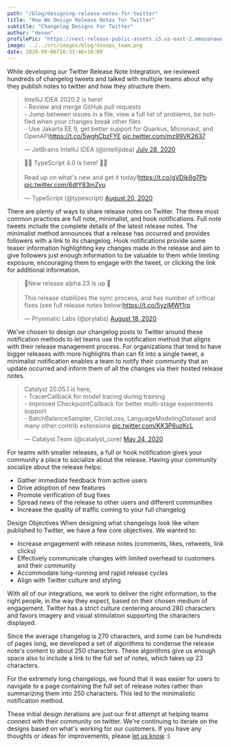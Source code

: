```yaml
---
path: "/blog/designing-release-notes-for-twitter"
title: "How We Design Release Notes for Twitter"
subtitle: "Changelog Designs For Twitter"
author: "devon"
profilePic: "https://next-release-public-assets.s3.us-east-2.amazonaws.com/devon_profile_pic.png"
image: ../../src/images/blog/devops_team.png
date: 2020-09-06T16:33:46+10:00
---
```


While developing our Twitter Release Note Integration, we reviewed hundreds of
changelog tweets and talked with multiple teams about why they publish notes to
twitter and how they structure them.

<blockquote class="twitter-tweet"><p lang="en" dir="ltr">IntelliJ IDEA 2020.2 is here!<br>- Review and merge GitHub pull requests<br>- Jump between issues in a file, view a full list of problems, be notified when your changes break other files<br>- Use Jakarta EE 9, get better support for Quarkus, Micronaut, and OpenAPI<a href="https://t.co/5wghCbzFYE">https://t.co/5wghCbzFYE</a> <a href="https://t.co/mz99VK2637">pic.twitter.com/mz99VK2637</a></p>&mdash; JetBrains IntelliJ IDEA (@intellijidea) <a href="https://twitter.com/intellijidea/status/1288146411050213377?ref_src=twsrc%5Etfw">July 28, 2020</a></blockquote> <script async src="https://platform.twitter.com/widgets.js" charset="utf-8"></script>

<blockquote class="twitter-tweet"><p lang="en" dir="ltr">🥳🎉 TypeScript 4.0 is here! 🎉🥳<br><br>Read up on what&#39;s new and get it today!<a href="https://t.co/gVDik8g7Pb">https://t.co/gVDik8g7Pb</a> <a href="https://t.co/6dtY83mZyu">pic.twitter.com/6dtY83mZyu</a></p>&mdash; TypeScript (@typescript) <a href="https://twitter.com/typescript/status/1296487126423474178?ref_src=twsrc%5Etfw">August 20, 2020</a></blockquote> <script async src="https://platform.twitter.com/widgets.js" charset="utf-8"></script>

There are plenty of ways to share release notes on Twitter. The three most common
practices are full note, minimalist, and hook notifications. Full note tweets
include the complete details of the latest release notes. The minimalist method
announces that a release has occurred and provides followers with a link to its
changelog. Hook notifications provide some teaser information highlighting key
changes made in the release and aim to give followers just enough information to
be valuable to them while limiting exposure, encouraging them to engage with the
tweet, or clicking the link for additional information.

<blockquote class="twitter-tweet"><p lang="en" dir="ltr">💎New release alpha.23 is up 💎<br><br>This release stabilizes the sync process, and has number of critical fixes (see full release notes below)<a href="https://t.co/5yziMWf1rp">https://t.co/5yziMWf1rp</a></p>&mdash; Prysmatic Labs (@prylabs) <a href="https://twitter.com/prylabs/status/1295705946509864968?ref_src=twsrc%5Etfw">August 18, 2020</a></blockquote> <script async src="https://platform.twitter.com/widgets.js" charset="utf-8"></script>

We've chosen to design our changelog posts to Twitter around these notification
methods to let teams use the notification method that aligns with their release
management process. For organizations that tend to have bigger releases with more
highlights than can fit into a single tweet, a minimalist notification enables a
team to notify their community that an update occurred and inform them of all the
changes via their hosted release notes.

<blockquote class="twitter-tweet"><p lang="en" dir="ltr">Catalyst 20.05.1 is here,<br>- TracerCallback for model tracing during training<br>- improved CheckpointCallback for better multi-stage experiments support<br>- BatchBalanceSampler, CircleLoss, LanguageModelingDataset and many other contrib extensions <a href="https://t.co/KK3P6uzKcL">pic.twitter.com/KK3P6uzKcL</a></p>&mdash; Catalyst.Team (@catalyst_core) <a href="https://twitter.com/catalyst_core/status/1264558467735531527?ref_src=twsrc%5Etfw">May 24, 2020</a></blockquote> <script async src="https://platform.twitter.com/widgets.js" charset="utf-8"></script>

For teams with smaller releases, a full or hook notification gives your community
a place to socialize about the release. Having your community socialize about the
release helps:

-   Gather immediate feedback from active users
-   Drive adoption of new features
-   Promote verification of bug fixes
-   Spread news of the release to other users and different communities
-   Increase the quality of traffic coming to your full changelog

Design Objectives
When designing what changelogs look like when published to Twitter, we have a
few core objectives. We wanted to:

-   Increase engagement with release notes (comments, likes, retweets, link clicks)
-   Effectively communicate changes with limited overhead to customers and their community
-   Accommodate long-running and rapid release cycles
-   Align with Twitter culture and styling

With all of our integrations, we work to deliver the right information, to the
right people, in the way they expect, based on their chosen medium of engagement.
Twitter has a strict culture centering around 280 characters and favors imagery and
visual stimulation supporting the characters displayed.

Since the average changelog is 270 characters, and some can be hundreds of pages long,
we developed a set of algorithms to condense the release note's content to about 250
characters. These algorithms give us enough space also to include a link to the full set
of notes, which takes up 23 characters.

For the extremely long changelogs, we found that it was easier for users to navigate to a
page containing the full set of release notes rather than summarizing them into 250
characters. This led to the minimalistic notification method.

These initial design iterations are just our first attempt at helping teams connect with
their community on twitter. We're continuing to iterate on the designs based on what's
working for our customers. If you have any thoughts or ideas for improvements, please
[let us know](https://www.nextrelease.io/contact) :)
